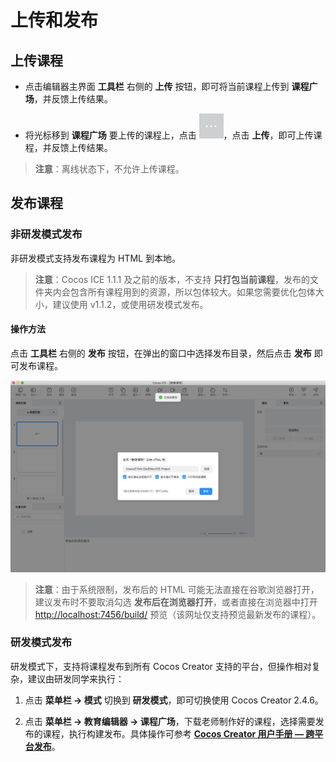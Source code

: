 # 上传和发布

## 上传课程

- 点击编辑器主界面 **工具栏** 右侧的 **上传** 按钮，即可将当前课程上传到 **课程广场**，并反馈上传结果。

- 将光标移到 **课程广场** 要上传的课程上，点击 ![更多](../img/lesson_more.png)，点击 **上传**，即可上传课程，并反馈上传结果。

> **注意**：离线状态下，不允许上传课程。

## 发布课程

### 非研发模式发布

非研发模式支持发布课程为 HTML 到本地。

> **注意**：Cocos ICE 1.1.1 及之前的版本，不支持 **只打包当前课程**，发布的文件夹内会包含所有课程用到的资源，所以包体较大。如果您需要优化包体大小，建议使用 v1.1.2，或使用研发模式发布。

#### 操作方法

点击 **工具栏** 右侧的 **发布** 按钮，在弹出的窗口中选择发布目录，然后点击 **发布** 即可发布课程。

![发布](img/publish.png)

> **注意**：由于系统限制，发布后的 HTML 可能无法直接在谷歌浏览器打开，建议发布时不要取消勾选 **发布后在浏览器打开**，或者直接在浏览器中打开 <http://localhost:7456/build/> 预览（该网址仅支持预览最新发布的课程）。

### 研发模式发布

研发模式下，支持将课程发布到所有 Cocos Creator 支持的平台，但操作相对复杂，建议由研发同学来执行：

1. 点击 **菜单栏 -> 模式** 切换到 **研发模式**，即可切换使用 Cocos Creator 2.4.6。

2. 点击 **菜单栏 -> 教育编辑器 -> 课程广场**，下载老师制作好的课程，选择需要发布的课程，执行构建发布。具体操作可参考 [**Cocos Creator 用户手册 — 跨平台发布**](https://docs.cocos.com/creator/manual/zh/publish/)。
